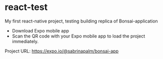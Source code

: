 # react-test
My first react-native project, testing building replica of Bonsai-application

* Download Expo mobile app
* Scan the QR code with your Expo mobile app to load the project immediately.


Project URL:
https://expo.io/@sabrinapalm/bonsai-app
